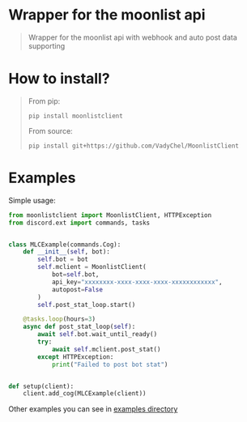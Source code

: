 # Wrapper for the moonlist api
> Wrapper for the moonlist api with webhook and auto post data supporting

# How to install?
> From pip:
> ```
> pip install moonlistclient
> ```
> From source:
> ```
> pip install git+https://github.com/VadyChel/MoonlistClient
> ```

# Examples
Simple usage:
```py
from moonlistclient import MoonlistClient, HTTPException
from discord.ext import commands, tasks


class MLCExample(commands.Cog):
    def __init__(self, bot):
        self.bot = bot
        self.mclient = MoonlistClient(
            bot=self.bot,
            api_key="xxxxxxxx-xxxx-xxxx-xxxx-xxxxxxxxxxxx",
            autopost=False        
        )
        self.post_stat_loop.start()

    @tasks.loop(hours=3)
    async def post_stat_loop(self):
        await self.bot.wait_until_ready()
        try:
            await self.mclient.post_stat()
        except HTTPException:
            print("Failed to post bot stat")


def setup(client):
    client.add_cog(MLCExample(client))
```

Other examples you can see in [examples directory](https://github.com/VadyChel/MoonbotsClient/tree/main/examples)
